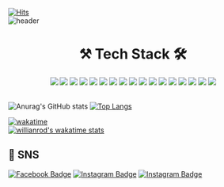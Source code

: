 [![Hits](https://hits.seeyoufarm.com/api/count/incr/badge.svg?url=https%3A%2F%2Fgithub.com%2Fpletain&count_bg=%235E74F9&title_bg=%23555555&icon=deno.svg&icon_color=%23E7E7E7&title=hits&edge_flat=false)](https://hits.seeyoufarm.com)  
![header](https://capsule-render.vercel.app/api?type=waving&&&color=0:b3dbff,100:12db98&height=200&section=header&text=pletax_xi&fontSize=75&animation=fadeIn&fontColor=ebf5ff)
                                       
<div align ="center">                   
  <h1>⚒️ Tech Stack 🛠</h1>   
<img src="https://img.shields.io/badge/Node.js-339933?style=flat-square&logo=Node.js&logoColor=white"/></a>
<img src="https://img.shields.io/badge/Django-092E20?style=flat-square&logo=Django&logoColor=white"/></a>
<img src="https://img.shields.io/badge/Python-3776AB?style=flat-square&logo=Python&logoColor=white"/></a>
<img src="https://img.shields.io/badge/C%2B%2B-00599C?style=flat-square&logo=c%2B%2B&logoColor=white"/></a>
<img src="https://img.shields.io/badge/C-A8B9CC?style=flat-square&logo=C&logoColor=white"/></a>
<img src="https://img.shields.io/badge/Java-007396?style=flat-square&logo=Java&logoColor=white"/></a>
<img src="https://img.shields.io/badge/JavaScript-F7DF1E?style=flat-square&logo=JavaScript&logoColor=white"/></a>
<img src="https://img.shields.io/badge/Puppeteer-40B5A4?style=flat-square&logo=Puppeteer&logoColor=white"/></a>
<img src="https://img.shields.io/badge/Express-000000?style=flat-square&logo=Express&logoColor=white"/></a>
<img src="https://img.shields.io/badge/MySQL-4479A1?style=flat-square&logo=MySQL&logoColor=white"/></a>
<img src="https://img.shields.io/badge/GraphQl-E434AA?style=flat-square&logo=GraphQl&logoColor=white"/></a>
<img src="https://img.shields.io/badge/MongoDB-47A248?style=flat-square&logo=MongoDB&logoColor=white"/></a>
<img src="https://img.shields.io/badge/Redis-DC382D?style=flat-square&logo=Redis&logoColor=white"/></a>
<img src="https://img.shields.io/badge/Docker-2496ED?style=flat-square&logo=Docker&logoColor=white"/></a>
<img src="https://img.shields.io/badge/Amazon AWS-232F3E?style=flat-square&logo=AmazonAWS&logoColor=white"/></a>
<img src="https://img.shields.io/badge/HTML5-E34F26?style=flat-square&logo=HTML5&logoColor=white"/></a>
<img src="https://img.shields.io/badge/CSS3-1572B6?style=flat-square&logo=CSS3&logoColor=white"/></a>
<br><br>
   
     
  
</div>  

<p align ="center"> 
         
![Anurag's GitHub stats](https://github-readme-stats.vercel.app/api?username=pletain&show_icons=true&bg_color=DEG,b3dbff,5bf5c1&text_color=ffffff&icon_color=97c7fc&title_color=1A9EDB&custom_title=Pletain)
[![Top Langs](https://github-readme-stats.vercel.app/api/top-langs/?username=pletain&layout=compact&hide=html&langs_count=8&card_width=250&bg_color=DEG,b3dbff,5bf5c1&text_color=ffffff&icon_color=97c7fc&title_color=1A9EDB&)](https://github.com/anuraghazra/github-readme-stats)
  
</p>

[![wakatime](https://wakatime.com/badge/user/ddc8cb60-e944-4b22-8c50-f7f5d2a651bc.svg)](https://wakatime.com/@ddc8cb60-e944-4b22-8c50-f7f5d2a651bc)
<br/>
[![willianrod's wakatime stats](https://github-readme-stats.vercel.app/api/wakatime?username=pletain&bg_color=DEG,b3dbff,5bf5c1&text_color=ffffff&icon_color=97c7fc&title_color=1A9EDB)](https://github.com/anuraghazra/github-readme-stats)  

📱 SNS
----
[![Facebook Badge](https://img.shields.io/badge/-Facebook-1877f2?style=flat-square&logo=facebook&logoColor=white&link=https://https://www.facebook.com/kthnote/)](https://www.facebook.com/kthnote)
[![Instagram Badge](https://img.shields.io/badge/-Dev_Instagaram-E4405F?style=flat-square&logo=instagram&logoColor=white&link=https://https://www.instagram.com/dev_pletaxi/)](https://www.instagram.com/dev_pletaxi/)
[![Instagram Badge](https://img.shields.io/badge/-Daily_Instagaram-E4405F?style=flat-square&logo=instagram&logoColor=white&link=https://https://www.instagram.com/pletax_xi/)](https://www.instagram.com/pletax_xi/)
 
 
<!--
**pletain/pletain** is a ✨ _special_ ✨ repository because its `README.md` (this file) appears on your GitHub profile.

Here are some ideas to get you started:

- 🔭 I’m currently working on ...
- 🌱 I’m currently learning ...
- 👯 I’m looking to collaborate on ...
- 🤔 I’m looking for help with ...
- 💬 Ask me about ...
- 📫 How to reach me: ...
- 😄 Pronouns: ...
- ⚡ Fun fact: ...
-->
